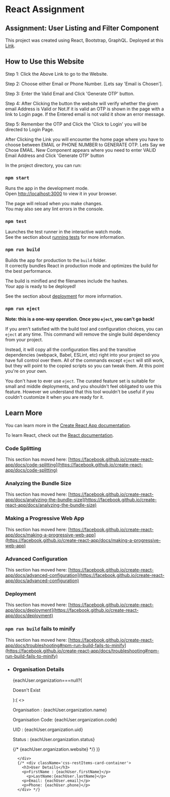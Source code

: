 # React Assignment
## Assignment: User Listing and Filter Component

This project was created using React, Bootstrap, GraphQL. Deployed at this [Link](https://graphqlassignment.netlify.app/).

## How to Use this Website

Step 1: Click the Above Link to go to the Website.

Step 2: Choose either Email or Phone Number.  [Lets say 'Email is Chosen'].

Step 3: Enter the Valid Email and Click 'Generate OTP' button.

Step 4: After Clicking the button the website will verify whether the given email Address is Valid or Not.If it is valid an OTP is shown in the page with a link to Login page. If the Entered email is not valid it show an error message.

Step 5: Remember the OTP and Click the 'Click to Login' you will be directed to Login Page.




After Clicking the Link you will encounter the home page where you have to choose between EMAIL or PHONE NUMBER to GENERATE OTP.
Lets Say we Chose EMAIL.
New Component appears where you need to enter VALID Email Address and Click 'Generate OTP' button


In the project directory, you can run:

### `npm start`

Runs the app in the development mode.\
Open [http://localhost:3000](http://localhost:3000) to view it in your browser.

The page will reload when you make changes.\
You may also see any lint errors in the console.

### `npm test`

Launches the test runner in the interactive watch mode.\
See the section about [running tests](https://facebook.github.io/create-react-app/docs/running-tests) for more information.

### `npm run build`

Builds the app for production to the `build` folder.\
It correctly bundles React in production mode and optimizes the build for the best performance.

The build is minified and the filenames include the hashes.\
Your app is ready to be deployed!

See the section about [deployment](https://facebook.github.io/create-react-app/docs/deployment) for more information.

### `npm run eject`

**Note: this is a one-way operation. Once you `eject`, you can't go back!**

If you aren't satisfied with the build tool and configuration choices, you can `eject` at any time. This command will remove the single build dependency from your project.

Instead, it will copy all the configuration files and the transitive dependencies (webpack, Babel, ESLint, etc) right into your project so you have full control over them. All of the commands except `eject` will still work, but they will point to the copied scripts so you can tweak them. At this point you're on your own.

You don't have to ever use `eject`. The curated feature set is suitable for small and middle deployments, and you shouldn't feel obligated to use this feature. However we understand that this tool wouldn't be useful if you couldn't customize it when you are ready for it.

## Learn More

You can learn more in the [Create React App documentation](https://facebook.github.io/create-react-app/docs/getting-started).

To learn React, check out the [React documentation](https://reactjs.org/).

### Code Splitting

This section has moved here: [https://facebook.github.io/create-react-app/docs/code-splitting](https://facebook.github.io/create-react-app/docs/code-splitting)

### Analyzing the Bundle Size

This section has moved here: [https://facebook.github.io/create-react-app/docs/analyzing-the-bundle-size](https://facebook.github.io/create-react-app/docs/analyzing-the-bundle-size)

### Making a Progressive Web App

This section has moved here: [https://facebook.github.io/create-react-app/docs/making-a-progressive-web-app](https://facebook.github.io/create-react-app/docs/making-a-progressive-web-app)

### Advanced Configuration

This section has moved here: [https://facebook.github.io/create-react-app/docs/advanced-configuration](https://facebook.github.io/create-react-app/docs/advanced-configuration)

### Deployment

This section has moved here: [https://facebook.github.io/create-react-app/docs/deployment](https://facebook.github.io/create-react-app/docs/deployment)

### `npm run build` fails to minify

This section has moved here: [https://facebook.github.io/create-react-app/docs/troubleshooting#npm-run-build-fails-to-minify](https://facebook.github.io/create-react-app/docs/troubleshooting#npm-run-build-fails-to-minify)

<ul className='css-ul-container'>
<li key={eachUser.id}>
  <div className='css-card-container' >
      <div className='css-organisation-container'>
        <h3>Organisation Details</h3>
        {eachUser.organization===null?(<p>Doesn't Exist</p>):(
          <>
          <p>Organisation : {eachUser.organization.name}</p>
          <p>Organisation Code: {eachUser.organization.code}</p>
        <p>UID : {eachUser.organization.uid}</p>
        <p>Status : {eachUser.organization.status}</p>
        {/* <Link href={`eachUser.organization.website`}>{eachUser.organization.website}</Link> */}
        </>
        )}

      </div>
      {/* <div className='css-restItems-card-container'>
        <h3>User Details</h3>
        <p>FirstName : {eachUser.firstName}</p>
          <p>LastName:{eachUser.lastName}</p>
        <p>Email: {eachUser.email}</p>
        <p>Phone: {eachUser.phone}</p>
      </div> */}

  </div>
  
  
</li>
</ul>
